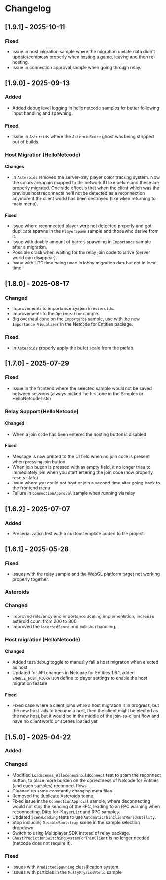 # Changelog

## [1.9.1] - 2025-10-11

### Fixed
- Issue in host migration sample where the migration update data didn't update/compress properly when hosting a game, leaving and then re-hosting.
- Issue in connection approval sample when going through relay.

## [1.9.0] - 2025-09-13

### Added
- Added debug level logging in hello netcode samples for better following input handling and spawning.

### Fixed
- Issue in `Asteroids` where the `AsteroidScore` ghost was being stripped out of builds.

### Host Migration (HelloNetcode)

#### Changes
- In `Asteroids` removed the server-only player color tracking system. Now the colors are again mapped to the network ID like before and these are properly migrated. One side effect is that when the client which was the previous host reconnects he'll not be detected as a reconnection anymore if the client world has been destroyed (like when returning to main menu).

#### Fixed
- Issue where reconnected player were not detected properly and got duplicate spawns in the `PlayerSpawn` sample and those who derive from it.
- Issue with double amount of barrels spawning in `Importance` sample after a migration.
- Possible crash when waiting for the relay join code to arrive (server world can disappear).
- Issue with UTC time being used in lobby migration data but not in local time

## [1.8.0] - 2025-08-17

### Changed
- Improvements to importance system in `Asteroids`.
- Improvements to the `Optimization` sample.
- Big overhaul done on the `Importance` sample, use with the new `Importance Visualizer` in the Netcode for Entities package.

### Fixed
- In `Asteroids` properly apply the bullet scale from the prefab.


## [1.7.0] - 2025-07-29

### Fixed
- Issue in the frontend where the selected sample would not be saved between sessions (always picked the first one in the Samples or HelloNetcode lists)

### Relay Support (HelloNetcode)

#### Changed
- When a join code has been entered the hosting button is disabled

#### Fixed
- Message is now printed to the UI field when no join code is present when pressing join button
- When join button is pressed with an empty field, it no longer tries to immediately join when you start entering the join code (now properly resets state)
- Issue where you could not host or join a second time after going back to the frontend menu
- Failure in `ConnectionApproval` sample when running via relay


## [1.6.2] - 2025-07-07

### Added
- Preserialization test with a custom template added to the project.


## [1.6.1] - 2025-05-28

### Fixed
- Issues with the relay sample and the WebGL platform target not working properly together.

### Asteroids

### Changed
- Improved relevancy and importance scaling implementation, increase asteroid count from 200 to 800
- Improved the `AsteroidScore` and collision handling.

### Host migration (HelloNetcode)

#### Changed
- Added test/debug toggle to manually fail a host migration when elected as host
- Updated for API changes in Netcode for Entities 1.6.1, added `ENABLE_HOST_MIGRATION` define to player settings to enable the host migration feature

#### Fixed
- Fixed case where a client joins while a host migration is in progress, but the new host fails to become a host, then the client might be elected as the new host, but it would be in the middle of the join-as-client flow and have no client world or scenes loaded yet. 


## [1.5.0] - 2025-04-22

### Added

### Changed
- Modified `LoadScenes_AllScenesShouldConnect` test to spam the reconnect button, to place more burden on the correctness of Netcode for Entities (and each samples) reconnect flows.
- Cleaned up some constantly changing meta files.
- Removed the duplicate Asteroids scene.
- Fixed issue in the `ConnectionApproval` sample, where disconnecting would not stop the sending of the RPC, leading to an RPC warning when reconnecting. Ditto for `PlayerList` and RPC samples.
- Updated `SceneLoading` tests to use `AutomaticThinClientWorldsUtility`.
- Stop including `DisableBootstrap` scene in the sample selection dropdown.
- Switch to using Multiplayer SDK instead of relay package.
- `GhostPredictionSwitchingSystemForThinClient` is no longer needed (netcode does not require it).

### Fixed
- Issues with `PredictedSpawning` classification system.
- Issues with particles in the `MultyPhysicsWorld` sample
